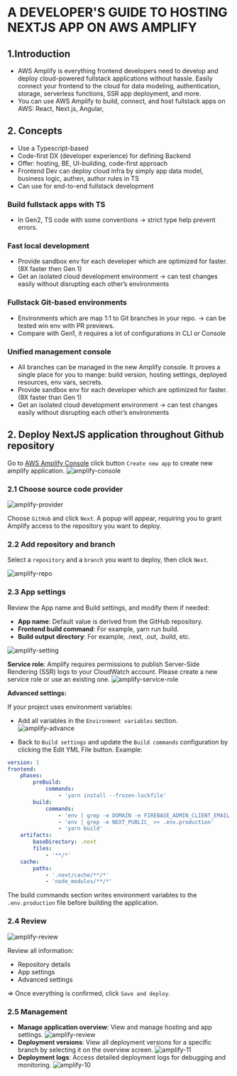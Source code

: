 # A DEVELOPER'S GUIDE TO HOSTING NEXTJS APP ON AWS AMPLIFY

## 1.Introduction

- AWS Amplify is everything frontend developers need to develop and deploy cloud-powered fullstack applications without hassle. Easily connect your frontend to the cloud for data modeling, authentication, storage, serverless functions, SSR app deployment, and more.
- You can use AWS Amplify to build, connect, and host fullstack apps on AWS: React, Next.js, Angular,

## 2. Concepts

- Use a Typescript-based
- Code-first DX (developer experience) for defining Backend
- Offer: hosting, BE, UI-building, code-first approach
- Frontend Dev can deploy cloud infra by simply app data model, business logic, authen, author rules in TS
- Can use for end-to-end fullstack development

### Build fullstack apps with TS

- In Gen2, TS code with some conventions → strict type help prevent errors.

### Fast local development

- Provide sandbox env for each developer which are optimized for faster. (8X faster then Gen 1)
- Get an isolated cloud development environment → can test changes easily without disrupting each other’s environments

### Fullstack Git-based environments

- Environments which are map 1:1 to Git branches in your repo. → can be tested win env with PR previews.
- Compare with Gen1, it requires a lot of configurations in CLI or Console

### Unified management console

- All branches can be managed in the new Amplify console. It proves a single place for you to mange: build version, hosting settings, deployed resources, env vars, secrets.
- Provide sandbox env for each developer which are optimized for faster. (8X faster than Gen 1)
- Get an isolated cloud development environment → can test changes easily without disrupting each other’s environments

## 2. Deploy NextJS application throughout Github repository

Go to [AWS Amplify Console](https://ap-southeast-1.console.aws.amazon.com/amplify/apps) click button `Create new app` to create new amplify application.
![amplify-console](./img/amplify/amplify-console.png)

### 2.1 Choose source code provider

![amplify-provider](./img/amplify/amplify-provider.png)

Choose `GitHub` and click `Next`. A popup will appear, requiring you to grant Amplify access to the repository you want to deploy.

### 2.2 Add repository and branch

Select a `repository` and a `branch` you want to deploy, then click `Next`.

![amplify-repo](./img/amplify/amplify-repo.png)

### 2.3 App settings

Review the App name and Build settings, and modify them if needed:

- **App name**: Default value is derived from the GitHub repository.
- **Frontend build command**: For example, yarn run build.
- **Build output directory**: For example, .next, .out, .build, etc.

![amplify-setting](./img/amplify/amplify-setting.png)

**Service role**: Amplify requires permissions to publish Server-Side Rendering (SSR) logs to your CloudWatch account. Please create a new service role or use an existing one.
![amplify-service-role](./img/amplify/amplify-service-role.png)

**Advanced settings:**

If your project uses environment variables:

- Add all variables in the `Environment variables` section.
![amplify-advance](./img/amplify/amplify-advance.png)

- Back to `Build settings` and update the `Build commands` configuration by clicking the Edit YML File button. Example:

```yml
version: 1
frontend:
    phases:
        preBuild:
            commands:
                - 'yarn install --frozen-lockfile'
        build:
            commands:
                - 'env | grep -e DOMAIN -e FIREBASE_ADMIN_CLIENT_EMAIL -e FIREBASE_ADMIN_PRIVATE_KEY -e AUTH_COOKIE_NAME -e AUTH_COOKIE_SIGNATURE_KEY_CURRENT -e AUTH_COOKIE_SIGNATURE_KEY_PREVIOUS -e USE_SECURE_COOKIES >> .env.production'
                - 'env | grep -e NEXT_PUBLIC_ >> .env.production'
                - 'yarn build'
    artifacts:
        baseDirectory: .next
        files:
            - '**/*'
    cache:
        paths:
            - '.next/cache/**/*'
            - 'node_modules/**/*'
```

 The build commands section writes environment variables to the `.env.production` file before building the application.

### 2.4 Review

![amplify-review](./img/amplify/amplify-review.png)

Review all information:

- Repository details
- App settings
- Advanced settings

=> Once everything is confirmed, click `Save and deploy`.

### 2.5 Management

- **Manage application overview**: View and manage hosting and app settings.
![amplify-review](./img/amplify/amplify-app-overview.png)
- **Deployment versions**: View all deployment versions for a specific branch by selecting it on the overview screen.
![amplify-11](./img/amplify/amplify-view-version.png)
- **Deployment logs**: Access detailed deployment logs for debugging and monitoring.
![amplify-10](./img/amplify/amplify-view-log.png)
